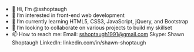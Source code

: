 - 👋 Hi, I’m @sshoptaugh
- 👀 I’m interested in front-end web development
- 🌱 I’m currently learning HTML5, CSS3, JavaScript, jQuery, and Bootstrap
- 💞️ I’m looking to collaborate on various projects to build my skillset
- 📫 How to reach me:
     Email: sshoptaugh1991@gmail.com
     Skype: Shawn Shoptaugh
     LinkedIn: linkedin.com/in/shawn-shoptaugh

<!---
sshoptaugh/sshoptaugh is a ✨ special ✨ repository because its `README.md` (this file) appears on your GitHub profile.
You can click the Preview link to take a look at your changes.
--->
